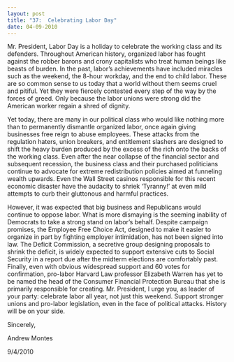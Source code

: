 ```yaml
---
layout: post
title: "37:  Celebrating Labor Day"
date: 04-09-2010
---
```

Mr. President, Labor Day is a holiday to celebrate the working class and its defenders. Throughout American history, organized labor has fought against the robber barons and crony capitalists who treat human beings like beasts of burden. In the past, labor’s achievements have included miracles such as the weekend, the 8-hour workday, and the end to child labor. These are so common sense to us today that a world without them seems cruel and pitiful. Yet they were fiercely contested every step of the way by the forces of greed. Only because the labor unions were strong did the American worker regain a shred of dignity.

Yet today, there are many in our political class who would like nothing more than to permanently dismantle organized labor, once again giving businesses free reign to abuse employees. These attacks from the regulation haters, union breakers, and entitlement slashers are designed to shift the heavy burden produced by the excess of the rich onto the backs of the working class. Even after the near collapse of the financial sector and subsequent recession, the business class and their purchased politicians continue to advocate for extreme redistribution policies aimed at funneling wealth upwards. Even the Wall Street casinos responsible for this recent economic disaster have the audacity to shriek ‘Tyranny!’ at even mild attempts to curb their gluttonous and harmful practices.

However, it was expected that big business and Republicans would continue to oppose labor. What is more dismaying is the seeming inability of Democrats to take a strong stand on labor’s behalf. Despite campaign promises, the Employee Free Choice Act, designed to make it easier to organize in part by fighting employer intimidation, has not been signed into law. The Deficit Commission, a secretive group designing proposals to shrink the deficit, is widely expected to support extensive cuts to Social Security in a report due after the midterm elections are comfortably past. Finally, even with obvious widespread support and 60 votes for confirmation, pro-labor Harvard Law professor Elizabeth Warren has yet to be named the head of the Consumer Financial Protection Bureau that she is primarily responsible for creating. Mr. President, I urge you, as leader of your party: celebrate labor all year, not just this weekend. Support stronger unions and pro-labor legislation, even in the face of political attacks. History will be on your side.

Sincerely,

Andrew Montes

9/4/2010 
 



 
 